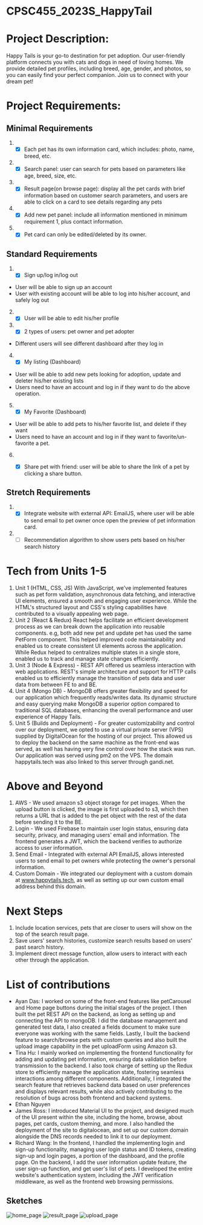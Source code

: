# CPSC455_2023S_HappyTail

# Project Description:
Happy Tails is your go-to destination for pet adoption. Our user-friendly platform connects you with cats and dogs in need of loving homes. We provide detailed pet profiles, including breed, age, gender, and photos, so you can easily find your perfect companion. Join us to connect with your dream pet!
# Project Requirements:

## Minimal Requirements
1. - [x] Each pet has its own information card, which includes: photo, name, breed, etc.

2. - [x]  Search panel: user can search for pets based on parameters like age, breed, size, etc.

3. - [x] Result page(on browse page): display all the pet cards with brief information based on customer search parameters, and users are able to click on a card to see details regarding any pets

4. - [x] Add new pet panel: include all information mentioned in minimum requirement 1, plus contact information.

5. - [x] Pet card can only be edited/deleted by its owner.

## Standard Requirements
1. - [x] Sign up/log in/log out
- User will be able to sign up an account
- User with existing account will be able to log into his/her account, and safely log out

2. - [x] User will be able to edit his/her profile

3. - [x] 2 types of users: pet owner and pet adopter
- Different users will see different dashboard after they log in

4. - [x] My listing (Dashboard)
- User will be able to add new pets looking for adoption, update and deleter his/her existing lists
- Users need to have an account and log in if they want to do the above operation.

5. - [x] My Favorite (Dashboard)
- User will be able to add pets to his/her favorite list, and delete if they want
- Users need to have an account and log in if they want to favorite/un-favorite a pet.

6. - [x] Share pet with friend: user will be able to share the link of a pet by clicking a share button.


## Stretch Requirements
1. - [x] Integrate website with external API: EmailJS, where user will be able to send email to pet owner once open the preview of pet information card.

2. - [ ] Recommendation algorithm to show users pets based on his/her search history

# Tech from Units 1-5
1. Unit 1 (HTML, CSS, JS) With JavaScript, we've implemented features such as pet form validation, asynchronous data fetching, and interactive UI elements, ensured a smooth and engaging user experience. While the HTML's structured layout and CSS's styling capabilities have contributed to a visually appealing web page.
2. Unit 2 (React & Redux) React helps facilitate an efficient development process as we can break down the application into reusable components. e.g, both add new pet and update pet has used the same PetForm component. This helped improved code maintainability and enabled us to create consistent UI elements across the application. While Redux helped to centralizes multiple states in a single store, enabled us to track and manage state changes efficiently.
3. Unit 3 (Node & Express) - REST API offered us seamless interaction with web applications. REST's simple architecture and support for HTTP calls enabled us to efficiently manage the transition of pets data  and user data from between FE to and BE.
4. Unit 4 (Mongo DB) - MongoDB offers greater flexibility and speed for our application which frequently reads/writes data. Its dynamic structure and easy querying make MongoDB a superior option compared to traditional SQL databases, enhancing the overall performance and user experience of Happy Tails.
5. Unit 5 (Builds and Deployment) - For greater customizability and control over our deployment, we opted to use a virtual private server (VPS) supplied by DigitalOcean for the hosting of our project. This allowed us to deploy the backend on the same machine as the front-end was served, as well has having very fine control over how the stack was run. Our application was served using pm2 on the VPS. The domain happytails.tech was also linked to this server through gandi.net.

# Above and Beyond
1. AWS - We used amazon s3 object storage for pet images. When the upload button is clicked, the image is first uploaded to s3, which then returns a URL that is added to the pet object with the rest of the data before sending it to the BE.
2. Login - We used Firebase to maintain user login status, ensuring data security, privacy, and managing users' email and information. The frontend generates a JWT, which the backend verifies to authorize access to user information.
3. Send Email - Integrated with external API EmailJS, allows interested users to send email to pet owners while protecting the owner's personal information.
4. Custom Domain - We integrated our deployment with a custom domain at www.happytails.tech, as well as setting up our own custom email address behind this domain.

# Next Steps
1. Include location services, pets that are closer to users will show on the top of the search result page.
2. Save users' search histories, customize search results based on users' past search history.
3. Implement direct message function, allow users to interact with each other through the application.

# List of contributions
- Ayan Das: I worked on some of the front-end features like petCarousel and Home page buttons during the initial stages of the project. I then built the pet REST API on the backend, as long as setting up and connecting the API to mongoDB. I did the database management and generated test data, I also created a fields document to make sure everyone was working with the same fields. Lastly, I built the backend feature to search/browse pets with custom queries and also built the upload image capability in the pet uploadForm using Amazon s3.
- Tina Hu: I mainly worked on implementing the frontend functionality for adding and updating pet information, ensuring data validation before transmission to the backend. I also took charge of setting up the Redux store to efficiently manage the application state, fostering seamless interactions among different components. Additionally, I integrated the search feature that retrieves backend data based on user preferences and displays relevant results, while also actively contributing to the resolution of bugs across both frontend and backend systems.
- Ethan Nguyen
- James Ross: I introduced Material UI to the project, and designed much of the UI present within the site, including the home, browse, about pages, pet cards, custom theming, and more. I also handled the deployment of the site to digitalocean, and set up our custom domain alongside the DNS records needed to link it to our deployment.
- Richard Wang: In the frontend, I handled the  implementing login and sign-up functionality, managing user login status and ID tokens, creating sign-up and login pages, a portion of the dashboard, and the profile page. On the backend, I add the user information update feature, the user sign-up function, and get user's list of pets.  I developed the entire website's authentication system, including the JWT verification middleware, as well as the frontend web browsing permissions.

## Sketches
![home_page](docs/resources/home_page.png)
![result_page](docs/resources/result_page.png)
![upload_page](docs/resources/upload_page.png)
